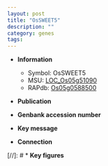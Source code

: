 ```yaml
---
layout: post
title: "OsSWEET5"
description: ""
category: genes
tags: 
---
```


* **Information**  
    + Symbol: OsSWEET5  
    + MSU: [LOC_Os05g51090](http://rice.uga.edu/cgi-bin/ORF_infopage.cgi?orf=LOC_Os05g51090)  
    + RAPdb: [Os05g0588500](http://rapdb.dna.affrc.go.jp/viewer/gbrowse_details/irgsp1?name=Os05g0588500)  

* **Publication**  

* **Genbank accession number**  

* **Key message**  

* **Connection**  

[//]: # * **Key figures**  


